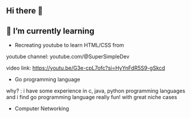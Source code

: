 ## Hi there 👋

<!--
**kulwanth-komaravolu/kulwanth-komaravolu** is a ✨ _special_ ✨ repository because its `README.md` (this file) appears on your GitHub profile.

Here are some ideas to get you started:

- 🔭 I’m currently working on ...
- 🌱 I’m currently learning ...
- 👯 I’m looking to collaborate on ...
- 🤔 I’m looking for help with ...
- 💬 Ask me about ...
- 📫 How to reach me: ...
- 😄 Pronouns: ...
- ⚡ Fun fact: ...
-->

🌱 I’m currently learning
-
- Recreating youtube to learn HTML/CSS from

youtube channel: youtube.com/@SuperSimpleDev

video link: https://youtu.be/G3e-cpL7ofc?si=HyYnFdR5S9-gSkcd

- Go programming language

why? : i have some experience in c, java, python programming languages and i find go programming language really fun! with great niche cases

- Computer Networking

